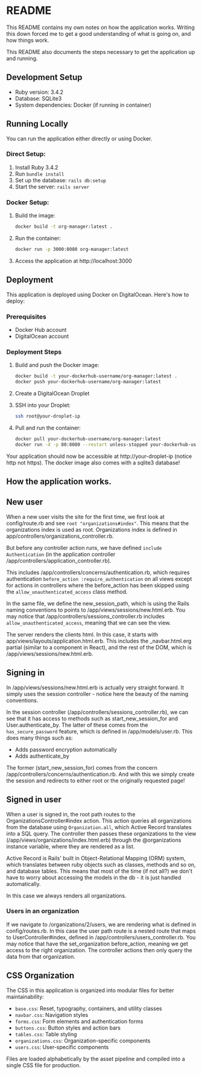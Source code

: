# README

This README contains my own notes on how the application works. Writing this down forced me to get a good understanding of what is going on, and how things work.

This README also documents the steps necessary to get the application up and running.

## Development Setup

* Ruby version: 3.4.2
* Database: SQLite3
* System dependencies: Docker (if running in container)

## Running Locally

You can run the application either directly or using Docker.

### Direct Setup:
1. Install Ruby 3.4.2
2. Run `bundle install`
3. Set up the database: `rails db:setup`
4. Start the server: `rails server`

### Docker Setup:
1. Build the image:
   ```bash
   docker build -t org-manager:latest .
   ```
2. Run the container:
   ```bash
   docker run -p 3000:8080 org-manager:latest
   ```
3. Access the application at http://localhost:3000

## Deployment

This application is deployed using Docker on DigitalOcean. Here's how to deploy:

### Prerequisites
- Docker Hub account
- DigitalOcean account

### Deployment Steps

1. Build and push the Docker image:
   ```bash
   docker build -t your-dockerhub-username/org-manager:latest .
   docker push your-dockerhub-username/org-manager:latest
   ```

2. Create a DigitalOcean Droplet

3. SSH into your Droplet:
   ```bash
   ssh root@your-droplet-ip
   ```

4. Pull and run the container:
   ```bash
   docker pull your-dockerhub-username/org-manager:latest
   docker run -d -p 80:8080 --restart unless-stopped your-dockerhub-username/org-manager:latest
   ```

Your application should now be accessible at http://your-droplet-ip (notice http not https).
The docker image also comes with a sqlite3 database!

## How the application works.

## New user
When a new user visits the site for the first time, we first look at config/route.rb and see `root "organizations#index"`. This means that the organizations index is used as root. Organizations index is defined in app/controllers/organizations_controller.rb.

But before any controller action runs, we have defined `include Authentication` (in the application controller /app/controllers/application_controller.rb). 

This includes /app/controllers/concerns/authentication.rb, which requires authentication `before_action :require_authentication` on all views except for actions in controllers where the before_action has been skipped using the `allow_unauthenticated_access` class method.
 
In the same file, we define the new_session_path, which is using the Rails naming conventions to points to /app/views/sessions/new.html.erb. You may notice that /app/controllers/sessions_controller.rb includes `allow_unauthenticated_access`, meaning that we can see the view. 

The server renders the clients html. In this case, it starts with app/views/layouts/application.html.erb. This includes the _navbar.html.erg partial (similar to a component in React), and the rest of the DOM, which is /app/views/sessions/new.html.erb.

## Signing in
In /app/views/sessions/new.html.erb is actually very straight forward. It simply uses the session controller - notice here the beauty of the naming conventions.

In the session controller (/app/controllers/sessions_controller.rb), we can see that it has access to methods such as start_new_session_for and User.authenticate_by. The latter of these comes from the `has_secure_password` feature, which is defined in /app/models/user.rb. This does many things such as:
- Adds password encryption automatically
- Adds authenticate_by 

The former (start_new_session_for) comes from the concern /app/controllers/concerns/authentication.rb. And with this we simply create the session and redirects to either root or the originally requested page!

## Signed in user
When a user is signed in, the root path routes to the OrganizationsController#index action. 
This action queries all organizations from the database using `Organization.all`, which Active Record translates into a SQL query. The controller then passes these organizations to the view (/app/views/organizations/index.html.erb) through the @organizations instance variable, where they are rendered as a list.

Active Record is Rails' built in Object-Relational Mapping (ORM) system, which translates between ruby objects such as classes, methods and so on, and database tables. This means that most of the time (if not all?) we don't have to worry about accessing the models in the db - it is just handled automatically.

In this case we always renders all organizations. 


### Users in an organization
If we navigate to /organizations/2/users, we are rendering what is defined in config/routes.rb. In this case the user path route is a nested route that maps to UserController#index, defined in /app/controllers/users_controller.rb. 
You may notice that have the set_organization before_action, meaning we get access to the right organization. The controller actions then only query the data from that organization.

## CSS Organization

The CSS in this application is organized into modular files for better maintainability:

- `base.css`: Reset, typography, containers, and utility classes
- `navbar.css`: Navigation styles
- `forms.css`: Form elements and authentication forms
- `buttons.css`: Button styles and action bars
- `tables.css`: Table styling
- `organizations.css`: Organization-specific components
- `users.css`: User-specific components

Files are loaded alphabetically by the asset pipeline and compiled into a single CSS file for production.

